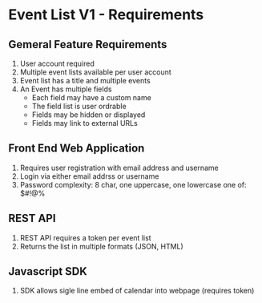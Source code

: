 # Event List V1 - Requirements

## Gemeral Feature Requirements
1. User account required
2. Multiple event lists available per user account
3. Event list has a title and multiple events
4. An Event has multiple fields
   - Each field may have a custom name
   - The field list is user ordrable
   - Fields may be hidden or displayed
   - Fields may link to external URLs

## Front End Web Application
1. Requires user registration with email address and username
2. Login via either email addrss or username
3. Password complexity: 8 char, one uppercase, one lowercase one of: $#!@%

## REST API
1. REST API requires a token per event list
2. Returns the list in multiple formats (JSON, HTML)

## Javascript SDK
1. SDK allows sigle line embed of calendar into webpage (requires token)
